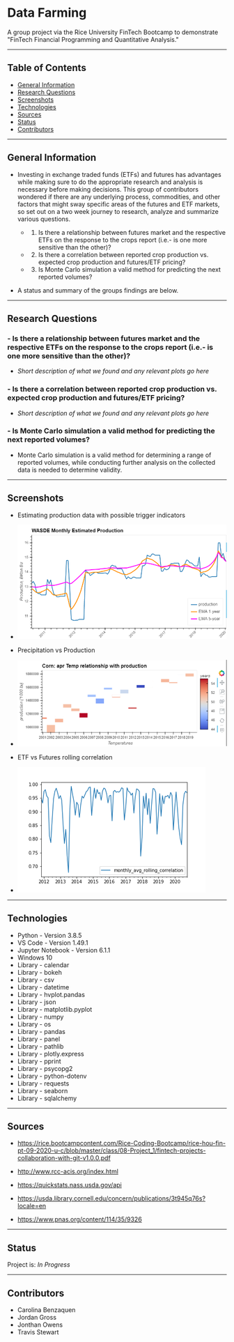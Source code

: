 # **Data Farming**
A group project via the Rice University FinTech Bootcamp to demonstrate "FinTech Financial Programming and Quantitative Analysis."

---

## **Table of Contents**
* [General Information](#general-info)
* [Research Questions](#research-questions)
* [Screenshots](#screenshots)
* [Technologies](#technologies)
* [Sources](#sources)
* [Status](#status)
* [Contributors](#contributors)

---

## **General Information**

- Investing in exchange traded funds (ETFs) and futures has advantages while making sure to do the appropriate research and analysis is necessary before making decisions.  This group of contributors wondered if there are any underlying process, commodities, and other factors that might sway specific areas of the futures and ETF markets, so set out on a two week journey to research, analyze and summarize various questions.

    - 1. Is there a relationship between futures market and the respective ETFs on the response to the crops report (i.e.- is one more sensitive than the other)?

    - 2. Is there a correlation between reported crop production vs. expected crop production and futures/ETF pricing?

    - 3. Is Monte Carlo simulation a valid method for predicting the next reported volumes?

- A status and summary of the groups findings are below.

---

## **Research Questions**

### - Is there a relationship between futures market and the respective ETFs on the response to the crops report (i.e.- is one more sensitive than the other)?

- _Short description of what we found and any relevant plots go here_

### - Is there a correlation between reported crop production vs. expected crop production and futures/ETF pricing?

- _Short description of what we found and any relevant plots go here_

### - Is Monte Carlo simulation a valid method for predicting the next reported volumes?

- Monte Carlo simulation is a valid method for determining a range of reported volumes, while conducting further analysis on the collected data is needed to determine validity.

---

## Screenshots

* Estimating production data with possible trigger indicators

* ![Monthly WASD Moving Average Report](./images/wasde_monthly_ma.PNG)

* Precipitation vs Production

* ![Precipation vs Production](./images/corn_aprt_vs_prod.png)

* ETF vs Futures rolling correlation

* ![Precipation vs Production](./images/jg_fig_temp.png)

---

## **Technologies**

* Python - Version 3.8.5
* VS Code - Version 1.49.1
* Jupyter Notebook - Version 6.1.1
* Windows 10
* Library - calendar
* Library - bokeh
* Library - csv
* Library - datetime
* Library - hvplot.pandas
* Library - json
* Library - matplotlib.pyplot
* Library - numpy
* Library - os
* Library - pandas
* Library - panel
* Library - pathlib
* Library - plotly.express
* Library - pprint
* Library - psycopg2
* Library - python-dotenv
* Library - requests
* Library - seaborn
* Library - sqlalchemy

---

## **Sources**

- https://rice.bootcampcontent.com/Rice-Coding-Bootcamp/rice-hou-fin-pt-09-2020-u-c/blob/master/class/08-Project_1/fintech-projects-collaboration-with-git-v1.0.0.pdf

- http://www.rcc-acis.org/index.html

- https://quickstats.nass.usda.gov/api

- https://usda.library.cornell.edu/concern/publications/3t945q76s?locale=en

- https://www.pnas.org/content/114/35/9326

---

## **Status**

Project is: _In Progress_

---

## **Contributors**

- Carolina Benzaquen
- Jordan Gross
- Jonthan Owens
- Travis Stewart
